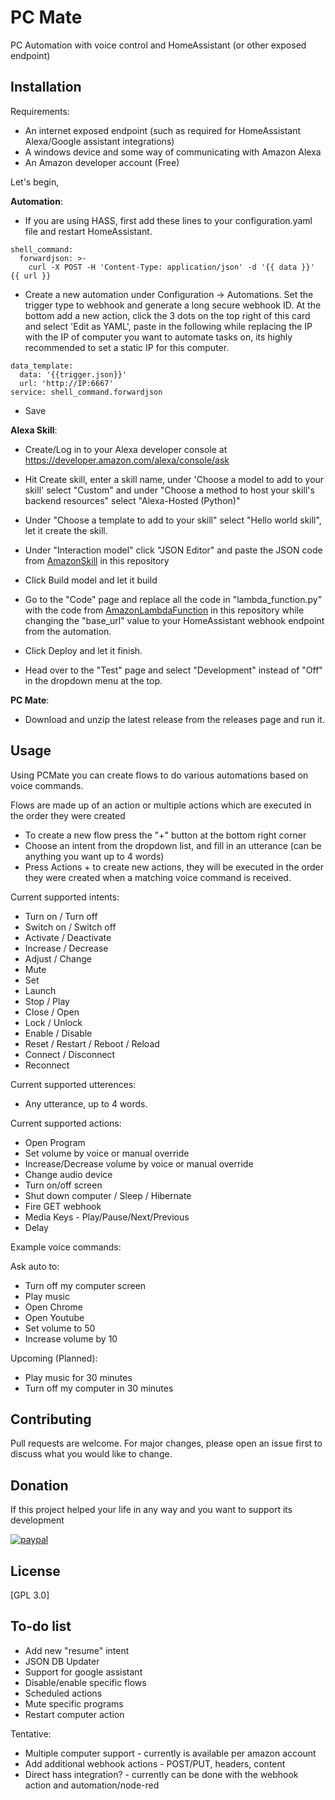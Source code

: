 # PC Mate

PC Automation with voice control and HomeAssistant (or other exposed endpoint)

## Installation

Requirements:
* An internet exposed endpoint (such as required for HomeAssistant Alexa/Google assistant integrations)
* A windows device and some way of communicating with Amazon Alexa
* An Amazon developer account (Free)

Let's begin, 

**Automation**:
* If you are using HASS, first add these lines to your configuration.yaml file and restart HomeAssistant.

```
shell_command:
  forwardjson: >-
    curl -X POST -H 'Content-Type: application/json' -d '{{ data }}' {{ url }}
```

* Create a new automation under Configuration -> Automations. Set the trigger type to webhook and generate a long secure webhook ID. At the bottom add a new action, click the 3 dots on the top right of this card and select 'Edit as YAML', paste in the following while replacing the IP with the IP of computer you want to automate tasks on, its highly recommended to set a static IP for this computer.

```
data_template:
  data: '{{trigger.json}}'
  url: 'http://IP:6667'
service: shell_command.forwardjson
```
* Save

**Alexa Skill**:
* Create/Log in to your Alexa developer console at https://developer.amazon.com/alexa/console/ask 
* Hit Create skill, enter a skill name, under 'Choose a model to add to your skill' select "Custom" and under "Choose a method to host your skill's backend resources" select "Alexa-Hosted (Python)"

* Under "Choose a template to add to your skill" select "Hello world skill", let it create the skill.
* Under "Interaction model" click "JSON Editor" and paste the JSON code from [AmazonSkill](AmazonSkill.txt) 
 in this repository
* Click Build model and let it build
* Go to the "Code" page and replace all the code in "lambda_function.py" with the code from [AmazonLambdaFunction](AmazonLambdaFunction.txt) 
 in this repository while changing the "base_url" value to your HomeAssistant webhook endpoint from the automation.
* Click Deploy and let it finish.
* Head over to the "Test" page and select "Development" instead of "Off" in the dropdown menu at the top.



**PC Mate**:
* Download and unzip the latest release from the releases page and run it.



## Usage

Using PCMate you can create flows to do various automations based on voice commands.


Flows are made up of an action or multiple actions which are executed in the order they were created
* To create a new flow press the "+" button at the bottom right corner
* Choose an intent from the dropdown list, and fill in an utterance (can be anything you want up to 4 words)
* Press Actions + to create new actions, they will be executed in the order they were created when a matching voice command is received.


Current supported intents:
* Turn on / Turn off
* Switch on / Switch off
* Activate / Deactivate
* Increase / Decrease
* Adjust / Change
* Mute
* Set
* Launch
* Stop / Play
* Close / Open
* Lock / Unlock
* Enable / Disable
* Reset / Restart / Reboot / Reload
* Connect / Disconnect
* Reconnect

Current supported utterences:
* Any utterance, up to 4 words.

Current supported actions:
* Open Program
* Set volume by voice or manual override
* Increase/Decrease volume by voice or manual override
* Change audio device
* Turn on/off screen
* Shut down computer / Sleep / Hibernate
* Fire GET webhook
* Media Keys - Play/Pause/Next/Previous
* Delay


Example voice commands:

Ask auto to:
* Turn off my computer screen
* Play music
* Open Chrome
* Open Youtube
* Set volume to 50
* Increase volume by 10

Upcoming (Planned):
* Play music for 30 minutes
* Turn off my computer in 30 minutes


## Contributing
Pull requests are welcome. For major changes, please open an issue first to discuss what you would like to change.

## Donation
If this project helped your life in any way and you want to support its development

[![paypal](https://www.paypalobjects.com/en_US/i/btn/btn_donateCC_LG.gif)](https://www.paypal.com/cgi-bin/webscr?cmd=_donations&business=H47Y39R579B6Y&currency_code=USD&source=url)

## License
[GPL 3.0]

## To-do list
* Add new "resume" intent
* JSON DB Updater
* Support for google assistant
* Disable/enable specific flows
* Scheduled actions
* Mute specific programs
* Restart computer action


Tentative:
* Multiple computer support - currently is available per amazon account 
* Add additional webhook actions - POST/PUT, headers, content
* Direct hass integration? - currently can be done with the webhook action and automation/node-red
